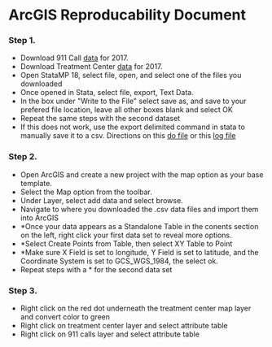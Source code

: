 # ArcGIS Reproducability Document
### Step 1. 
- Download 911 Call [data](https://github.com/ecn310/course-project-zipcentercrime/blob/main/Data%20by%20year/911%20call%20data%20by%20year/2017_911_call_data_access.md) for 2017.
- Download Treatment Center [data](https://github.com/ecn310/course-project-zipcentercrime/blob/main/Data%20by%20year/Treatment%20center%20data%20by%20year/2017_treatment_center_data.dta) for 2017.
- Open StataMP 18, select file, open, and select one of the files you downloaded
- Once opened in Stata, select file, export, Text Data.
- In the box under "Write to the File" select save as, and save to your prefered file location, leave all other boxes blank and select OK
- Repeat the same steps with the second dataset
- If this does not work, use the export delimited command in stata to manually save it to a csv. Directions on this [do file](https://sumailsyr-my.sharepoint.com/:u:/r/personal/sgortizh_syr_edu/Documents/Intro%20to%20Econ%20Research/GitHub/course-project-zipcentercrime/Data%20by%20year/Convert_datasets_to_csv.do?csf=1&web=1&e=8ODvER) or this [log file](https://sumailsyr-my.sharepoint.com/:u:/r/personal/sgortizh_syr_edu/Documents/Documents/GitHub/course-project-zipcentercrime/Data%20by%20year/2017_datasets.log?csf=1&web=1&e=Seke2J)

### Step 2.
- Open ArcGIS and create a new project with the map option as your base template.
- Select the Map option from the toolbar.
- Under Layer, select add data and select browse.
- Navigate to where you downloaded the .csv data files and import them into ArcGIS
- *Once your data appears as a Standalone Table in the conents section on the left, right click your first data set to reveal more options.
- *Select Create Points from Table, then select XY Table to Point
- *Make sure X Field is set to longitude, Y Field is set to latitude, and the Coordinate System is set to GCS_WGS_1984, the select ok.
- Repeat steps with a * for the second data set

### Step 3. 
- Right click on the red dot underneath the treatment center map layer and convert color to green
- Right click on treatment center layer and select attribute table
- Right click on 911 calls layer and select attribute table

